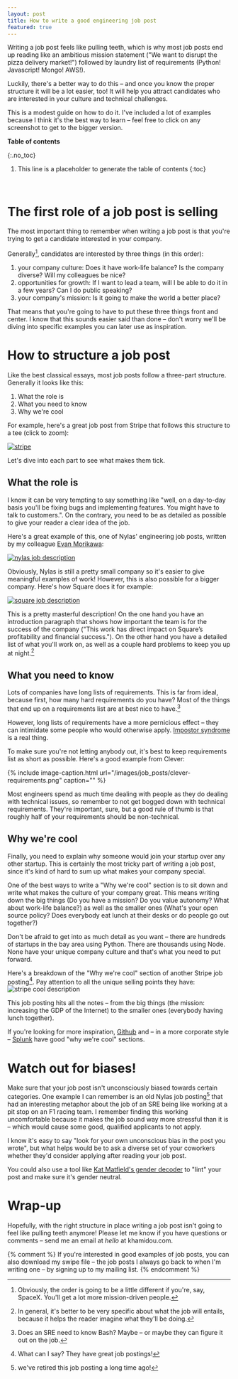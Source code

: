 ```yaml
---
layout: post
title: How to write a good engineering job post
featured: true
---
```

Writing a job post feels like pulling teeth, which is why most job posts end up reading like an ambitious mission statement ("We want to disrupt the pizza delivery market!") followed by laundry list of requirements (Python! Javascript! Mongo! AWS!).

Luckily, there's a better way to do this – and once you know the proper structure it will be a lot easier, too! It will help you attract candidates who are interested in your culture and technical challenges.

This is a modest guide on how to do it. I've included a lot of examples because I think it's the best way to learn – feel free to click on any screenshot to get to the bigger version.

**Table of contents**

{:.no_toc}

1. This line is a placeholder to generate the table of contents
{:toc}

<br>

# The first role of a job post is selling

The most important thing to remember when writing a job post is that you're trying to get a candidate interested in your company.

Generally[^spacex], candidates are interested by three things (in this order):

1. your company culture: Does it have work-life balance? Is the company diverse? Will my colleagues be nice?
2. opportunities for growth: If I want to lead a team, will I be able to do it in a few years? Can I do public speaking?
3. your company's mission: Is it going to make the world a better place?

That means that you're going to have to put these three things front and center. I know that this sounds easier said than done – don't worry we'll be diving into specific examples you can later use as inspiration.

# How to structure a job post

Like the best classical essays, most job posts follow a three-part structure. Generally it looks like this:
1. What the role is
2. What you need to know
3. Why we're cool

For example, here's a great job post from Stripe that follows this structure to a tee (click to zoom):

<a href='/images/job_posts/stripe-web-engineer-annotated.png'>
    <img alt='stripe' src='/images/job_posts/stripe-web-engineer-annotated.png' />
</a>

Let's dive into each part to see what makes them tick.

## What the role is

I know it can be very tempting to say something like "well, on a day-to-day basis you'll be fixing bugs and implementing features. You might have to talk to customers.". On the contrary, you need to be as detailed as possible to give your reader a clear idea of the job.

Here's a great example of this, one of Nylas' engineering job posts, written by my colleague [Evan Morikawa](http://evanmorikawa.com/):

<a href='/images/job_posts/nylas-job-description.png'>
    <img alt='nylas job description' src='/images/job_posts/nylas-job-description.png' />
</a>

Obviously, Nylas is still a pretty small company so it's easier to give meaningful examples of work! However, this is also possible for a bigger company. Here's how Square does it for example:

<a href='/images/job_posts/square-job-description.png'>
    <img alt='square job description' src='/images/job_posts/square-job-description.png' />
</a>

This is a pretty masterful description! On the one hand you have an introduction paragraph that shows how important the team is for the success of the company ("This work has direct impact on Square’s profitability and financial success."). On the other hand you have a detailed list of what you'll work on, as well as a couple hard problems to keep you up at night.[^specific]

## What you need to know

Lots of companies have long lists of requirements. This is far from ideal, because first, how many hard requirements do you have? Most of the things that end up on a requirements list are at best nice to have.[^bash]

However, long lists of requirements have a more pernicious effect – they can intimidate some people who would otherwise apply. [Impostor syndrome](https://en.wikipedia.org/wiki/Impostor_syndrome) is a real thing.

To make sure you're not letting anybody out, it's best to keep requirements list as short as possible. Here's a good example from Clever:

{% include image-caption.html url="/images/job_posts/clever-requirements.png"
                              caption="" %}

Most engineers spend as much time dealing with people as they do dealing with technical issues, so remember to not get bogged down with technical requirements. They're important, sure, but a good rule of thumb is that roughly half of your requirements should be non-technical.

## Why we're cool

Finally, you need to explain why someone would join your startup over any other startup. This is certainly the most tricky part of writing a job post, since it's kind of hard to sum up what makes your company special.

One of the best ways to write a "Why we're cool" section is to sit down and write what makes the culture of your company great. This means writing down the big things (Do you have a mission? Do you value autonomy? What about work-life balance?) as well as the smaller ones (What's your open source policy? Does everybody eat lunch at their desks or do people go out together?)

Don't be afraid to get into as much detail as you want – there are hundreds of startups in the bay area using Python. There are thousands using Node. None have your unique company culture and that's what you need to put forward.

Here's a breakdown of the "Why we're cool" section of another Stripe job posting[^whatcani]. Pay attention to all the unique selling points they have:
![stripe cool description](/images/job_posts/stripe-cool.png)

This job posting hits all the notes – from the big things (the mission: increasing the GDP of the Internet) to the smaller ones (everybody having lunch together).

If you're looking for more inspiration, [Github](/images/job_posts/github-cool.png) and – in a more corporate style – [Splunk](/images/job_posts/splunk-cool.png) have good "why we're cool" sections.

# Watch out for biases!

Make sure that your job post isn't unconsciously biased towards certain categories. One example I can remember is an old Nylas job posting[^retired] that had an interesting metaphor about the job of an SRE being like working at a pit stop on an F1 racing team. I remember finding this working uncomfortable because it makes the job sound way more stressful than it is – which would cause some good, qualified applicants to not apply.

I know it's easy to say "look for your own unconscious bias in the post you wrote", but what helps would be to ask a diverse set of your coworkers whether they'd consider applying after reading your job post.

You could also use a tool like [Kat Matfield's gender decoder](http://gender-decoder.katmatfield.com/) to "lint" your post and make sure it's gender neutral.

# Wrap-up

Hopefully, with the right structure in place writing a job post isn't going to feel like pulling teeth anymore!
Please let me know if you have questions or comments – send me an email at *hello* at khamidou.com.

{% comment %}
If you're interested in good examples of job posts, you can also download my swipe file – the job posts I always go back to when I'm writing one – by signing up to my mailing list.
{% endcomment %}

[^website]: Sometimes, even before your corporate website. For example, if they found your post through a job board.
[^spacex]: Obviously, the order is going to be a little different if you're, say, SpaceX. You'll get a lot more mission-driven people.
[^requirements]: Take a junior engineer for example. Do you have that many requirements, besides knowing how to code, being easy to work with and not needing too much supervision?
[^bash]: Does an SRE need to know Bash? Maybe – or maybe they can figure it out on the job.
[^copypasta]: The good news is that if you've figured out how to write it, you can just copy-paste it into all your job posts!
[^whatcani]: What can I say? They have great job postings!
[^specific]: In general, it's better to be very specific about what the job will entails, because it helps the reader imagine what they'll be doing.
[^retired]: we've retired this job posting a long time ago!
